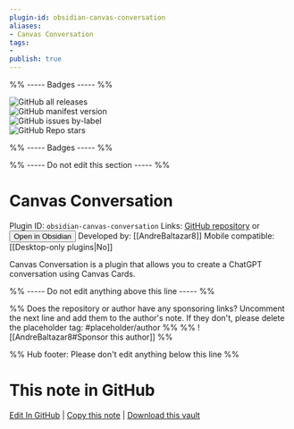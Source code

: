 ```yaml
---
plugin-id: obsidian-canvas-conversation
aliases:
- Canvas Conversation
tags: 
- 
publish: true
---
```


%% ----- Badges ----- %%

![GitHub all releases](https://img.shields.io/github/downloads/AndreBaltazar8/obsidian-canvas-conversation/total?color=573E7A&logo=github&style=for-the-badge)   
![GitHub manifest version](https://img.shields.io/github/manifest-json/v/AndreBaltazar8/obsidian-canvas-conversation?color=573E7A&logo=github&style=for-the-badge)   
![GitHub issues by-label](https://img.shields.io/github/issues/AndreBaltazar8/obsidian-canvas-conversation/help%20wanted?color=573E7A&logo=github&style=for-the-badge)   
![GitHub Repo stars](https://img.shields.io/github/stars/AndreBaltazar8/obsidian-canvas-conversation?color=573E7A&logo=github&style=for-the-badge)

%% ----- Badges ----- %%

%% ----- Do not edit this section ----- %%

# Canvas Conversation

Plugin ID: `obsidian-canvas-conversation`
Links: [GitHub repository](https://github.com/AndreBaltazar8/obsidian-canvas-conversation) or [<button id=HH>Open in Obsidian</button>](obsidian://show-plugin?id=obsidian-canvas-conversation)
Developed by: [[AndreBaltazar8]]
Mobile compatible: [[Desktop-only plugins|No]]

Canvas Conversation is a plugin that allows you to create a ChatGPT conversation using Canvas Cards.

%% ----- Do not edit anything above this line ----- %% 

%% Does the repository or author have any sponsoring links? Uncomment the next line and add them to the author's note. If they don't, please delete the placeholder tag: #placeholder/author %%
%% ![[AndreBaltazar8#Sponsor this author]] %%

%% Hub footer: Please don't edit anything below this line %%

# This note in GitHub

<span class="git-footer">[Edit In GitHub](https://github.dev/obsidian-community/obsidian-hub/blob/main/02%20-%20Community%20Expansions/02.05%20All%20Community%20Expansions/Plugins/obsidian-canvas-conversation.md "git-hub-edit-note") | [Copy this note](https://raw.githubusercontent.com/obsidian-community/obsidian-hub/main/02%20-%20Community%20Expansions/02.05%20All%20Community%20Expansions/Plugins/obsidian-canvas-conversation.md "git-hub-copy-note") | [Download this vault](https://github.com/obsidian-community/obsidian-hub/archive/refs/heads/main.zip "git-hub-download-vault") </span>

